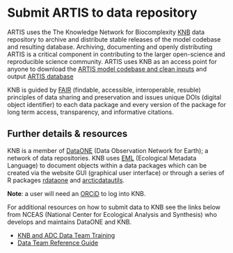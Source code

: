 # Submit ARTIS to data repository

ARTIS uses the The Knowledge Network for Biocomplexity [KNB](https://knb.ecoinformatics.org/) data repository to archive and distribute stable releases of the model codebase and resulting database. Archiving, documenting and openly distributing ARTIS is a critical component in contributing to the larger open-science and reproducible science community. ARTIS uses KNB as an access point for anyone to download the [ARTIS model codebase and clean inputs](https://doi.org/10.5063/F1862DXT) and output [ARTIS database](https://doi.org/10.5063/F1CZ35N7)

KNB is guided by [FAIR](https://doi.org/10.1038/sdata.2016.18) (findable, accessible, interoperable, resuble) principles of data sharing and preservation and issues unique DOIs (digital object identifier) to each data package and every version of the package for long term access, transparency, and informative citations. 

## Further details & resources
KNB is a member of [DataONE](https://www.dataone.org/) (Data Observation Network for Earth); a network of data repositories. KNB uses [EML](https://eml.ecoinformatics.org/) (Ecological Metadata Language) to document objects within a data packages which can be created via the website GUI (graphical user interface) or through a series of R packages [rdataone](http://doi.org/10.5063/F1M61H5X) and [arcticdatautils](https://github.com/NCEAS/arcticdatautils/).

**Note**: a user will need an [ORCiD](https://orcid.org/) to log into KNB.

For additional resources on how to submit data to KNB see the links below from NCEAS (National Center for Ecological Analysis and Synthesis) who develops and maintains DataONE and KNB.

- [KNB and ADC Data Team Training](https://nceas.github.io/datateam-training/training/)
- [Data Team Reference Guide](https://nceas.github.io/datateam-training/reference/)
